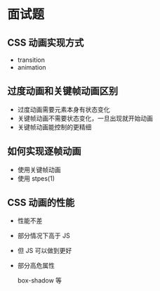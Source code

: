 # 面试题

## CSS 动画实现方式

- transition
- animation

## 过度动画和关键帧动画区别

- 过度动画需要元素本身有状态变化
- 关键帧动画不需要状态变化，一旦出现就开始动画
- 关键帧动画能控制的更精细

## 如何实现逐帧动画

- 使用关键帧动画
- 使用 stpes(1)

## CSS 动画的性能

- 性能不差
- 部分情况下高于 JS
- 但 JS 可以做到更好
- 部分高危属性

  box-shadow 等
